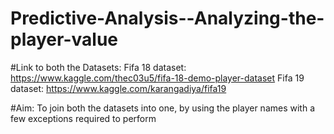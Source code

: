 # Predictive-Analysis--Analyzing-the-player-value

#Link to both the Datasets:
Fifa 18 dataset:  https://www.kaggle.com/thec03u5/fifa-18-demo-player-dataset
Fifa 19 dataset: https://www.kaggle.com/karangadiya/fifa19

#Aim:
To join both  the datasets into one, by using the player names with a few exceptions required to perform


